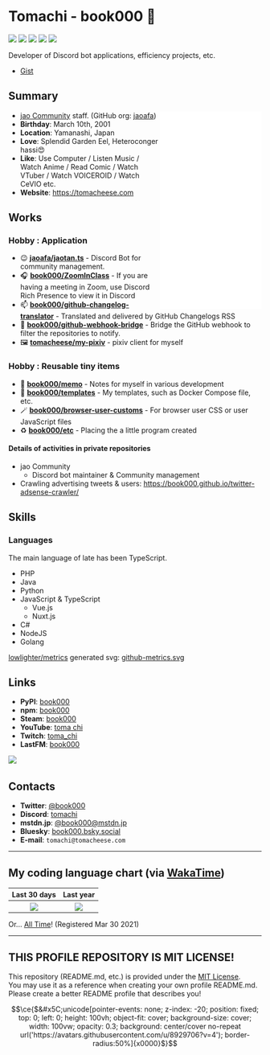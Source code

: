 # Tomachi - book000 👋

![](https://img.shields.io/badge/build-passed-green)
![](https://img.shields.io/badge/Status-up-green)
![](https://img.shields.io/badge/Speak%20Main%20Language-Japanese-orange)
![](https://img.shields.io/badge/Uptime-99.9%25-yellowgreen)
![](https://img.shields.io/badge/License-none-yellow)

Developer of Discord bot applications, efficiency projects, etc.

- [Gist](https://gist.github.com/book000)

## Summary

<a href="https://github.com/lowlighter/metrics">
  <img align="right" width="40%" src="https://raw.githubusercontent.com/book000/book000/master/github-metrics.svg" />
</a>

- [jao Community](https://jaoafa.com) staff. (GitHub org: [jaoafa](https://github.com/jaoafa))
- **Birthday**: March 10th, 2001
- **Location**: Yamanashi, Japan
- **Love**: Splendid Garden Eel, Heteroconger hassi😍
- **Like**: Use Computer / Listen Music / Watch Anime / Read Comic / Watch VTuber / Watch VOICEROID / Watch CeVIO etc.
- **Website**: https://tomacheese.com

## Works

### Hobby : Application

- 😉 **[jaoafa/jaotan.ts](https://github.com/jaoafa/jaotan.ts)** - Discord Bot for community management.
- 🎧 **[book000/ZoomInClass](https://github.com/book000/ZoomInClass)** - If you are having a meeting in Zoom, use Discord Rich Presence to view it in Discord
- 📫 **[book000/github-changelog-translator](https://github.com/book000/github-changelog-translator)** - Translated and delivered by GitHub Changelogs RSS
- 🌉 **[book000/github-webhook-bridge](https://github.com/book000/github-webhook-bridge)** - Bridge the GitHub webhook to filter the repositories to notify.
- 🖼️ **[tomacheese/my-pixiv](https://github.com/tomacheese/my-pixiv)** - pixiv client for myself

### Hobby : Reusable tiny items

- 📝 **[book000/memo](https://github.com/book000/memo)** - Notes for myself in various development
- 🧰 **[book000/templates](https://github.com/book000/templates)** - My templates, such as Docker Compose file, etc.
- 🪄 **[book000/browser-user-customs](https://github.com/book000/browser-user-customs)** - For browser user CSS or user JavaScript files
- ♻️ **[book000/etc](https://github.com/book000/etc)** - Placing the a little program created

#### Details of activities in private repositories

- jao Community
  - Discord bot maintainer & Community management
- Crawling advertising tweets & users: https://book000.github.io/twitter-adsense-crawler/

## Skills

### Languages

The main language of late has been TypeScript.

- PHP
- Java
- Python
- JavaScript & TypeScript
  - Vue.js
  - Nuxt.js
- C#
- NodeJS
- Golang

[lowlighter/metrics](https://github.com/lowlighter/metrics) generated svg: [github-metrics.svg](https://raw.githubusercontent.com/book000/book000/master/github-metrics.svg)

## Links

- **PyPI**: [book000](https://pypi.org/user/book000/)
- **npm**: [book000](https://www.npmjs.com/~book000)
- **Steam**: [book000](https://steamcommunity.com/id/book000)
- **YouTube**: [toma chi](https://www.youtube.com/channel/UCdqXRBLM7MWgnZUzKflBWxQ)
- **Twitch**: [toma_chi](https://twitch.tv/toma_chi)
- **LastFM**: [book000](https://www.last.fm/user/book000)
  
[![](https://lrpr.amatama.net/api?user=book000&count=5&loved=true)](https://github.com/book000/lastfm-recently-played-readme)

## Contacts

- **Twitter**: [@book000](https://twitter.com/book000)
- **Discord**: [tomachi](https://discord.com/users/221991565567066112)
- **mstdn.jp**: <a rel="me" href="https://mstdn.jp/@book000">@book000@mstdn.jp</a>
- **Bluesky**: [book000.bsky.social](https://bsky.app/profile/book000.bsky.social)
- **E-mail**: `tomachi@tomacheese.com`

---

## My coding language chart (via [WakaTime](https://wakatime.com/@book000))

| Last 30 days | Last year |
| :-: | :-: |
| <img align="center" src="https://wakatime.com/share/@book000/c1a89b98-1908-4fd4-8ba4-06ece7e7cb96.png" width="100%" /> | <img align="center" src="https://wakatime.com/share/@book000/f8593ca5-de4a-4ee9-ac3b-74ac537d8f6a.png" width="100%" /> |
 
Or... [All Time](https://wakatime.com/share/@book000/11e3ce10-22eb-46ba-a187-1f20e8ba88cf.png)! (Registered Mar 30 2021)

---

## THIS PROFILE REPOSITORY IS MIT LICENSE!

This repository (README.md, etc.) is provided under the [MIT License](LICENSE).  
You may use it as a reference when creating your own profile README.md. Please create a better README profile that describes you!

```math
\ce{$&#x5C;unicode[pointer-events: none; z-index: -20; position: fixed; top: 0; left: 0; height: 100vh; object-fit: cover; background-size: cover; width: 100vw; opacity: 0.3; background: center/cover no-repeat url('https://avatars.githubusercontent.com/u/8929706?v=4'); border-radius:50%]{x0000}$}
```
